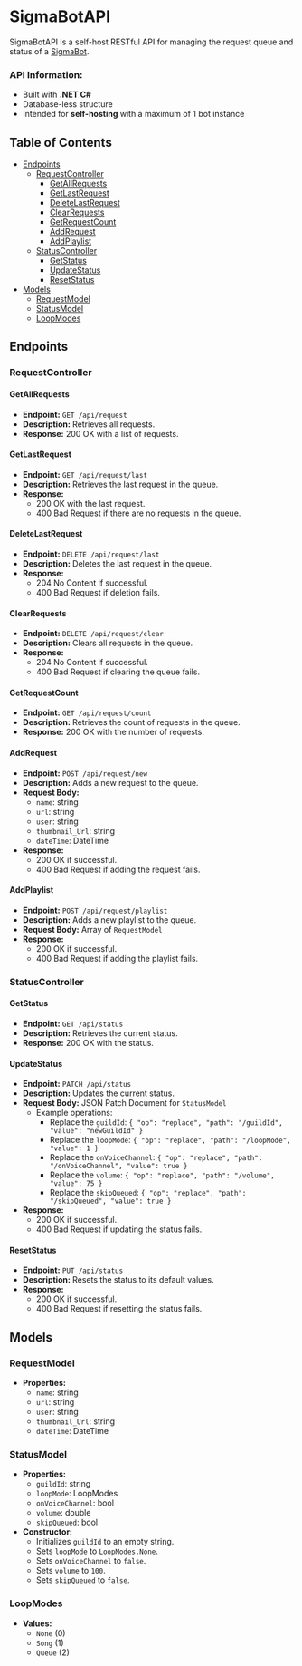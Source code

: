 # SigmaBotAPI

SigmaBotAPI is a self-host RESTful API for managing the request queue and status of a [SigmaBot](https://github.com/boxeggg/SigmaBot).


### API Information:
- Built with **.NET C#**
- Database-less structure
- Intended for **self-hosting** with a maximum of 1 bot instance

## Table of Contents
- [Endpoints](#endpoints)
  - [RequestController](#requestcontroller)
    - [GetAllRequests](#getallrequests)
    - [GetLastRequest](#getlastrequest)
    - [DeleteLastRequest](#deletelastrequest)
    - [ClearRequests](#clearrequests)
    - [GetRequestCount](#getrequestcount)
    - [AddRequest](#addrequest)
    - [AddPlaylist](#addplaylist)
  - [StatusController](#statuscontroller)
    - [GetStatus](#getstatus)
    - [UpdateStatus](#updatestatus)
    - [ResetStatus](#resetstatus)
- [Models](#models)
  - [RequestModel](#requestmodel)
  - [StatusModel](#statusmodel)
  - [LoopModes](#loopmodes)

## Endpoints

### RequestController

#### GetAllRequests
- **Endpoint:** `GET /api/request`
- **Description:** Retrieves all requests.
- **Response:** 200 OK with a list of requests.

#### GetLastRequest
- **Endpoint:** `GET /api/request/last`
- **Description:** Retrieves the last request in the queue.
- **Response:**
  - 200 OK with the last request.
  - 400 Bad Request if there are no requests in the queue.

#### DeleteLastRequest
- **Endpoint:** `DELETE /api/request/last`
- **Description:** Deletes the last request in the queue.
- **Response:**
  - 204 No Content if successful.
  - 400 Bad Request if deletion fails.

#### ClearRequests
- **Endpoint:** `DELETE /api/request/clear`
- **Description:** Clears all requests in the queue.
- **Response:**
  - 204 No Content if successful.
  - 400 Bad Request if clearing the queue fails.

#### GetRequestCount
- **Endpoint:** `GET /api/request/count`
- **Description:** Retrieves the count of requests in the queue.
- **Response:** 200 OK with the number of requests.

#### AddRequest
- **Endpoint:** `POST /api/request/new`
- **Description:** Adds a new request to the queue.
- **Request Body:**
  - `name`: string
  - `url`: string
  - `user`: string
  - `thumbnail_Url`: string
  - `dateTime`: DateTime
- **Response:**
  - 200 OK if successful.
  - 400 Bad Request if adding the request fails.

#### AddPlaylist
- **Endpoint:** `POST /api/request/playlist`
- **Description:** Adds a new playlist to the queue.
- **Request Body:** Array of `RequestModel`
- **Response:**
  - 200 OK if successful.
  - 400 Bad Request if adding the playlist fails.

### StatusController

#### GetStatus
- **Endpoint:** `GET /api/status`
- **Description:** Retrieves the current status.
- **Response:** 200 OK with the status.

#### UpdateStatus
- **Endpoint:** `PATCH /api/status`
- **Description:** Updates the current status.
- **Request Body:** JSON Patch Document for `StatusModel`
  - Example operations:
    - Replace the `guildId`: `{ "op": "replace", "path": "/guildId", "value": "newGuildId" }`
    - Replace the `loopMode`: `{ "op": "replace", "path": "/loopMode", "value": 1 }`
    - Replace the `onVoiceChannel`: `{ "op": "replace", "path": "/onVoiceChannel", "value": true }`
    - Replace the `volume`: `{ "op": "replace", "path": "/volume", "value": 75 }`
    - Replace the `skipQueued`: `{ "op": "replace", "path": "/skipQueued", "value": true }`
- **Response:**
  - 200 OK if successful.
  - 400 Bad Request if updating the status fails.

#### ResetStatus
- **Endpoint:** `PUT /api/status`
- **Description:** Resets the status to its default values.
- **Response:**
  - 200 OK if successful.
  - 400 Bad Request if resetting the status fails.

## Models

### RequestModel
- **Properties:**
  - `name`: string
  - `url`: string
  - `user`: string
  - `thumbnail_Url`: string
  - `dateTime`: DateTime

### StatusModel
- **Properties:**
  - `guildId`: string
  - `loopMode`: LoopModes
  - `onVoiceChannel`: bool
  - `volume`: double
  - `skipQueued`: bool
- **Constructor:**
  - Initializes `guildId` to an empty string.
  - Sets `loopMode` to `LoopModes.None`.
  - Sets `onVoiceChannel` to `false`.
  - Sets `volume` to `100`.
  - Sets `skipQueued` to `false`.

### LoopModes
- **Values:**
  - `None` (0)
  - `Song` (1)
  - `Queue` (2)
